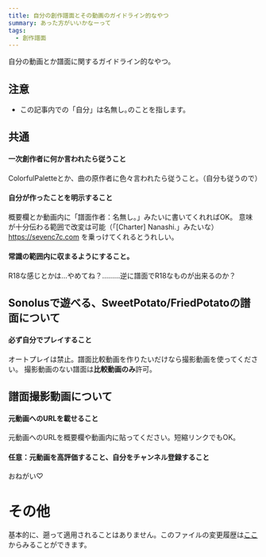 ```yaml
---
title: 自分の創作譜面とその動画のガイドライン的なやつ
summary: あった方がいいかなーって
tags:
  - 創作譜面
---
```


自分の動画とか譜面に関するガイドライン的なやつ。

## 注意

- この記事内での「自分」は名無し｡のことを指します。

## 共通

#### 一次創作者に何か言われたら従うこと

ColorfulPaletteとか、曲の原作者に色々言われたら従うこと。（自分も従うので）

#### 自分が作ったことを明示すること

概要欄とか動画内に「譜面作者：名無し｡」みたいに書いてくれればOK。
意味が十分伝わる範囲で改変は可能（「[Charter] Nanashi.」みたいな）
https://sevenc7c.com を乗っけてくれるとうれしい。

#### 常識の範囲内に収まるようにすること。

R18な感じとかは…やめてね？………逆に譜面でR18なものが出来るのか？

## Sonolusで遊べる、SweetPotato/FriedPotatoの譜面について

#### 必ず自分でプレイすること

オートプレイは禁止。譜面比較動画を作りたいだけなら撮影動画を使ってください。
撮影動画のない譜面は**比較動画のみ**許可。

## 譜面撮影動画について

#### 元動画へのURLを載せること

元動画へのURLを概要欄や動画内に貼ってください。短縮リンクでもOK。

#### 任意：元動画を高評価すること、自分をチャンネル登録すること

おねがい♡

# その他

基本的に、遡って適用されることはありません。このファイルの変更履歴は[ここ](https://github.com/sevenc-nanashi/blog/commits/main/pages/articles/my_chart_guideline.md)からみることができます。
